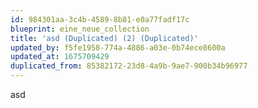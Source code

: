 ```yaml
---
id: 984301aa-3c4b-4589-8b81-e0a77fadf17c
blueprint: eine_neue_collection
title: 'asd (Duplicated) (2) (Duplicated)'
updated_by: f5fe1958-774a-4886-a03e-0b74ece8600a
updated_at: 1675709429
duplicated_from: 85382172-23d8-4a9b-9ae7-900b34b96977
---
```

asd
